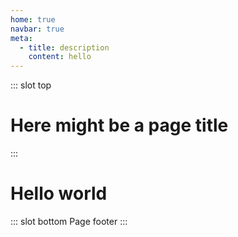 ```yaml
---
home: true
navbar: true
meta:
  - title: description
    content: hello
---
```


::: slot top
# Here might be a page title
:::

<Home/>

# Hello world

::: slot bottom
Page footer
:::
